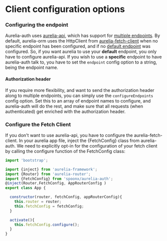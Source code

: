 # Client configuration options

### Configuring the endpoint

Aurelia-auth uses [aurelia-api](https://github.com/SpoonX/aurelia-api), which has support for [multiple endpoints](https://github.com/SpoonX/aurelia-api/blob/master/doc/getting-started.md#multiple-endpoints).
By default, aurelia-orm uses the HttpClient from [aurelia-fetch-client](https://github.com/aurelia/fetch-client) when no specific endpoint has been configured, and if no [default endpoint](https://github.com/SpoonX/aurelia-api/blob/master/doc/getting-started.md#default-endpoint) was configured.
So, if you want aurelia to use your **default** endpoint, you only have to configure aurelia-api.
If you wish to use a **specific** endpoint to have aurelia-auth talk to, you have to set the `endpoint` config option to a string, being the endpoint name.

#### Authorization header

If you require more flexibility, and want to send the authorization header along to multiple endpoints, you can simply use the `configureEndpoints` config option.
Set this to an array of endpoint names to configure, and aurelia-auth will do the rest, and make sure that all requests (when authenticated) get enriched with the authorization header.

### Configure the Fetch Client

If you don't want to use aurelia-api, you have to configure the aurelia-fetch-client. In your aurelia app file, inject the {FetchConfig} class from aurelia-auth. We need to explicitly opt-in for the configuration of your fetch client by calling the configure function of the FetchConfig class:

```js
import 'bootstrap';

import {inject} from 'aurelia-framework';
import {Router} from 'aurelia-router';
import {FetchConfig} from 'spoonx/aurelia-auth';
@inject(Router,FetchConfig, AppRouterConfig )
export class App {

  constructor(router, fetchConfig, appRouterConfig){
    this.router = router;
    this.fetchConfig = fetchConfig;
  }

  activate(){
    this.fetchConfig.configure();
  }
}
```
